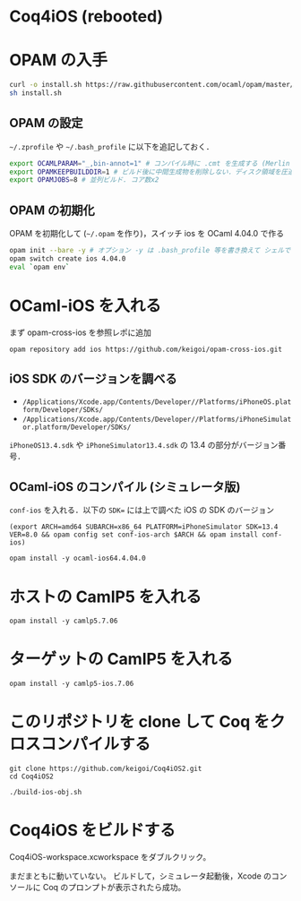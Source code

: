 # Coq4iOS (rebooted)

# OPAM の入手

```sh
curl -o install.sh https://raw.githubusercontent.com/ocaml/opam/master/shell/install.sh
sh install.sh
```

## OPAM の設定

`~/.zprofile` や `~/.bash_profile` に以下を追記しておく．

```sh
export OCAMLPARAM="_,bin-annot=1" # コンパイル時に .cmt を生成する (Merlin での開発用)
export OPAMKEEPBUILDDIR=1 # ビルド後に中間生成物を削除しない．ディスク領域を圧迫するかも
export OPAMJOBS=8 # 並列ビルド. コア数x2
```

## OPAM の初期化

OPAM を初期化して (`~/.opam` を作り)，スイッチ ios を OCaml 4.04.0 で作る

```sh
opam init --bare -y # オプション -y は .bash_profile 等を書き換えて シェルで OPAM を使いやすくする
opam switch create ios 4.04.0
eval `opam env`
```

# OCaml-iOS を入れる

まず opam-cross-ios を参照レポに追加

```
opam repository add ios https://github.com/keigoi/opam-cross-ios.git
```

## iOS SDK のバージョンを調べる

- `/Applications/Xcode.app/Contents/Developer//Platforms/iPhoneOS.platform/Developer/SDKs/`
- `/Applications/Xcode.app/Contents/Developer//Platforms/iPhoneSimulator.platform/Developer/SDKs/`

`iPhoneOS13.4.sdk` や `iPhoneSimulator13.4.sdk` の 13.4 の部分がバージョン番号．


## OCaml-iOS のコンパイル  (シミュレータ版)

`conf-ios` を入れる．以下の `SDK=` には上で調べた iOS の SDK のバージョン

```
(export ARCH=amd64 SUBARCH=x86_64 PLATFORM=iPhoneSimulator SDK=13.4 VER=8.0 && opam config set conf-ios-arch $ARCH && opam install conf-ios)
```

```
opam install -y ocaml-ios64.4.04.0
```


# ホストの CamlP5 を入れる

```
opam install -y camlp5.7.06
```

# ターゲットの CamlP5 を入れる

```
opam install -y camlp5-ios.7.06
```

# このリポジトリを clone して Coq をクロスコンパイルする

```
git clone https://github.com/keigoi/Coq4iOS2.git
cd Coq4iOS2

./build-ios-obj.sh
```

# Coq4iOS をビルドする

Coq4iOS-workspace.xcworkspace をダブルクリック。

まだまともに動いていない。
ビルドして，シミュレータ起動後，Xcode のコンソールに Coq のプロンプトが表示されたら成功。
